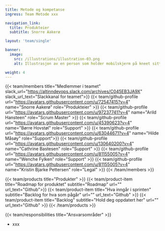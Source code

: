 ```yaml
---
title: Metode og kompetanse
ingress: Team Metode xxx

navigation_link:
  title: Produkteier
  subtitle: Snorre Aakerø

layout: 'team/single'

banner:
  image:
    src: /illustrations/illustration-03.png
    alt: Illustrasjon av en person som holder mobilskjerm på kneet sitt

weight: 4
---
```


{{< team/members title="Medlemmer i teamet" slack_url="https://altinndevops.slack.com/archives/C045EB3JA9X" slack_url_text="Slackkanal for teamet">}}
{{< team/github-profile url="https://avatars.githubusercontent.com/u/72547415?v=4" name="Snorre Aakerø" role="Produkteier" >}}
{{< team/github-profile url="https://avatars.githubusercontent.com/u/97237741?v=4" name="Arild Hansteen" role="Scrum Master" >}}
{{< team/github-profile url="https://avatars.githubusercontent.com/u/45390623?v=4" name="Børre Hovstøl" role="Support" >}}
{{< team/github-profile url="https://avatars.githubusercontent.com/u/63044671?v=4" name="Hilde Måsøy" role="Support">}}
{{< team/github-profile url="https://avatars.githubusercontent.com/u/130640200?v=4" name="Cathrine Bastesen" role="Support" >}}
{{< team/github-profile url="https://avatars.githubusercontent.com/u/81155005?v=4" name="Wenche Fylken" role="Support" >}}
{{< team/github-profile url="https://avatars.githubusercontent.com/u/81155005?v=4" name="Kristin Bjarke Pettersen" role="Legal" >}}
{{< /team/members >}}

{{< team/products title="Produkter" >}}
{{< team/product-item title="Roadmap for produktet" subtitle="Roadmap" url="" url_text="Github">}}
{{< team/product-item title="Hva inngår i sprinten" subtitle="Backlog for hva som pågår" url="" url_text="Github" >}}
{{< team/product-item title="Backlog" subtitle="Hold deg oppdatert her" url="" url_text="Github" >}}
{{< /team/products >}}

{{< team/responsibilities title="Ansvarsområder" >}}

- xxx

